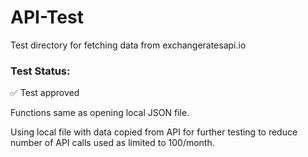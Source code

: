 # API-Test

Test directory for fetching data from exchangeratesapi.io

### Test Status:
✅ Test approved

Functions same as opening local JSON file.

Using local file with data copied from API for further testing to reduce number of API calls used as limited to 100/month.